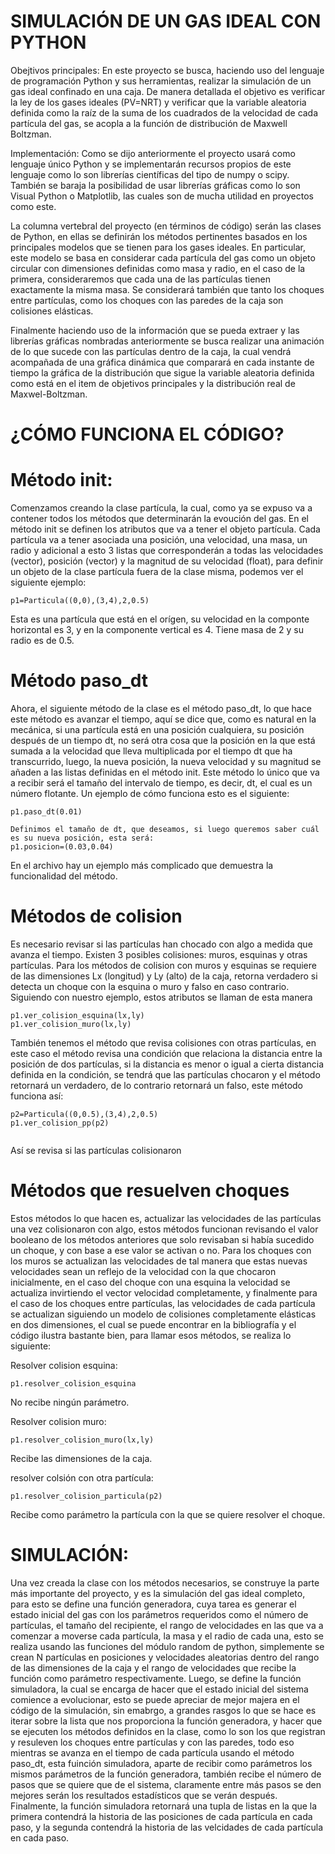 # SIMULACIÓN DE UN GAS IDEAL CON PYTHON
Obejtivos principales: En este proyecto se busca, haciendo uso del lenguaje de programación Python y sus herramientas, realizar la simulación de un gas ideal confinado en una caja. De manera detallada el objetivo es verificar la ley de los gases ideales (PV=NRT) y verificar que la variable aleatoria definida como la raíz de la suma de los cuadrados de la velocidad de cada partícula del gas, se acopla a la función de distribución de Maxwell Boltzman.

Implementación: Como se dijo anteriormente el proyecto usará como lenguaje único Python y se implementarán recursos propios de este lenguaje como lo son librerías científicas del tipo de numpy o scipy. También se baraja la posibilidad de usar librerías gráficas como lo son Visual Python o Matplotlib, las cuales son de mucha utilidad en proyectos como este.

La columna vertebral del proyecto (en términos de código) serán las clases de Python, en ellas se definirán los métodos pertinentes basados en los principales modelos que se tienen para los gases ideales. En particular, este modelo se basa en considerar cada partícula del gas como un objeto circular con dimensiones definidas como masa y radio, en el caso de la primera, consideraremos que cada una de las partículas tienen exactamente la misma masa. Se considerará también que tanto los choques entre partículas, como los choques con las paredes de la caja son colisiones elásticas.

Finalmente haciendo uso de la información que se pueda extraer y las librerías gráficas nombradas anteriormente se busca realizar una animación de lo que sucede con las partículas dentro de la caja, la cual vendrá acompañada de una gráfica dinámica que comparará en cada instante de tiempo la gráfica de la distribución que sigue la variable aleatoria definida como está en el item de objetivos principales y la distribución real de Maxwel-Boltzman.

# ¿CÓMO FUNCIONA EL CÓDIGO?
# Método init:
Comenzamos creando la clase partícula, la cual, como ya se expuso va a contener todos los métodos que determinarán la evoución del gas. En el método init se definen los atributos 
que va a tener el objeto partícula. Cada partícula va a tener asociada una posición, una velocidad, una masa, un radio y adicional a esto 3 listas que corresponderán a todas las velocidades (vector), posición (vector) y la magnitud de su velocidad (float), para definir un objeto de la clase partícula fuera de la clase misma, podemos ver el siguiente ejemplo:

```
p1=Particula((0,0),(3,4),2,0.5)
```

Esta es una partícula que está en el orígen, su velocidad en la componte horizontal es 3, y en la componente vertical es 4. Tiene masa de 2
y su radio es de 0.5.
# Método paso_dt
Ahora, el siguiente método de la clase es el método paso_dt, lo que hace este método es avanzar el tiempo, aquí se dice que, como es natural en la mecánica, si una partícula está en una posición cualquiera, su posición después de un tiempo dt, no será otra cosa que la posición en la que está sumada a la velocidad que lleva multiplicada por el tiempo dt que ha transcurrido, luego, la nueva posición, la nueva velocidad y su magnitud se añaden a las listas definidas en el método init. Este método lo único que va a recibir será el tamaño del intervalo de tiempo, es decir, dt, el cual es un número flotante. Un ejemplo de cómo funciona esto es el siguiente:
```
p1.paso_dt(0.01)

Definimos el tamaño de dt, que deseamos, si luego queremos saber cuál es su nueva posición, esta será:
p1.posicion=(0.03,0.04)
```

En el archivo hay un ejemplo más complicado que demuestra la funcionalidad del método.

# Métodos de colision
Es necesario revisar si las partículas han chocado con algo a medida que avanza el tiempo. Existen 3 posibles colisiones: muros, esquinas y otras partículas. Para los métodos de colision con muros y esquinas se requiere de las dimensiones Lx (longitud) y Ly (alto) de la caja, retorna verdadero si detecta un choque con la esquina o muro y falso  en caso contrario. Siguiendo con nuestro ejemplo, estos atributos se llaman de esta manera
```
p1.ver_colision_esquina(lx,ly)
p1.ver_colision_muro(lx,ly)
```

También tenemos el método que revisa colisiones con otras partículas, en este caso el método revisa una condición que relaciona la distancia entre la posición de dos partículas, si la distancia es menor o igual a cierta distancia definida en la condición, se tendrá que las partículas chocaron y el método retornará un verdadero, de lo contrario retornará un falso, este método funciona así:
```
p2=Particula((0,0.5),(3,4),2,0.5)
p1.ver_colision_pp(p2)


```
Así se revisa si las partículas colisionaron

# Métodos que resuelven choques
Estos métodos lo que hacen es, actualizar las velocidades de las partículas una vez colisionaron con algo, estos métodos funcionan revisando el valor booleano de los métodos anteriores que solo revisaban si había sucedido un choque, y con base a ese valor se activan o no. Para los choques con los muros se actualizan las velocidades de tal manera que estas nuevas velocidades sean un reflejo de la velocidad con la que chocaron inicialmente, en el caso del choque con una esquina la velocidad se actualiza invirtiendo el vector velocidad completamente, y finalmente para el caso de los choques entre partículas, las velocidades de cada partícula se actualizan siguiendo un modelo de colisiones completamente elásticas en dos dimensiones, el cual se puede encontrar en la bibliografía y el código ilustra bastante bien, para llamar esos métodos, se realiza lo siguiente:

Resolver colision esquina:
```
p1.resolver_colision_esquina

```
No recibe ningún parámetro.

Resolver colision muro:
```
p1.resolver_colision_muro(lx,ly)

```
Recibe las dimensiones de la caja.

resolver colsión con otra partícula:
```
p1.resolver_colision_particula(p2)

```
Recibe como parámetro la partícula con la que se quiere resolver el choque.

# SIMULACIÓN:
Una vez creada la clase con los métodos necesarios, se construye la parte más importante del proyecto, y es la simulación del gas ideal completo, para esto se define una función generadora, cuya tarea es generar el estado inicial del gas con los parámetros requeridos como el número de partículas, el tamaño del recipiente, el rango de velocidades en las que va a comenzar a moverse cada partícula, la masa y el radio de cada una, esto se realiza usando las funciones del módulo random de python, simplemente se crean N partículas en posiciones y velocidades aleatorias dentro del rango de las dimensiones de la caja y el rango de velocidades que recibe la función como parámetro respectivamente. Luego, se define la función simuladora, la cual se encarga de hacer que el estado inicial del sistema comience a evolucionar, esto se puede apreciar de mejor majera en el código de la simulación, sin emabrgo, a grandes rasgos lo que se hace es iterar sobre la lista que nos proporciona la función generadora, y hacer que se ejecuten los métodos definidos en la clase, como lo son los que registran y resuleven los choques entre partículas y con las paredes, todo eso mientras se avanza en el tiempo de cada partícula usando el método paso_dt, esta fuinción simuladora, aparte de recibir como parámetros los mismos parámetros de la función generadora, también recibe el número de pasos que se quiere que de el sistema, claramente entre más pasos se den mejores serán los resultados estadísticos que se verán después. Finalmente, la función simuladora retornará una tupla de listas en la que la primera contendrá la historia de las posiciones de cada partícula en cada paso, y la segunda contendrá la historia de las velcidades de cada partícula en cada paso.


